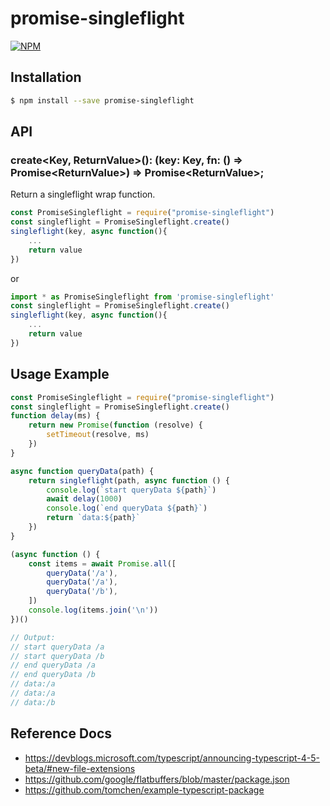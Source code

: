 # promise-singleflight
[![NPM](https://nodei.co/npm/promise-singleflight.svg?downloads=true&downloadRank=true)](https://nodei.co/npm/promise-solo/)

## Installation

```bash
$ npm install --save promise-singleflight
```

## API
### create<Key, ReturnValue>(): (key: Key, fn: () => Promise\<ReturnValue\>) => Promise\<ReturnValue\>;

Return a singleflight wrap function.


```cjs
const PromiseSingleflight = require("promise-singleflight")
const singleflight = PromiseSingleflight.create()
singleflight(key, async function(){
    ...
    return value
})
```

or

```mjs
import * as PromiseSingleflight from 'promise-singleflight'
const singleflight = PromiseSingleflight.create()
singleflight(key, async function(){
    ...
    return value
})
```


## Usage Example

```js
const PromiseSingleflight = require("promise-singleflight")
const singleflight = PromiseSingleflight.create()
function delay(ms) {
    return new Promise(function (resolve) {
        setTimeout(resolve, ms)
    })
}

async function queryData(path) {
    return singleflight(path, async function () {
        console.log(`start queryData ${path}`)
        await delay(1000)
        console.log(`end queryData ${path}`)
        return `data:${path}`
    })
}

(async function () {
    const items = await Promise.all([
        queryData('/a'),
        queryData('/a'),
        queryData('/b'),
    ])
    console.log(items.join('\n'))
})()

// Output:
// start queryData /a
// start queryData /b
// end queryData /a
// end queryData /b
// data:/a
// data:/a
// data:/b
```

## Reference Docs
- https://devblogs.microsoft.com/typescript/announcing-typescript-4-5-beta/#new-file-extensions
- https://github.com/google/flatbuffers/blob/master/package.json
- https://github.com/tomchen/example-typescript-package